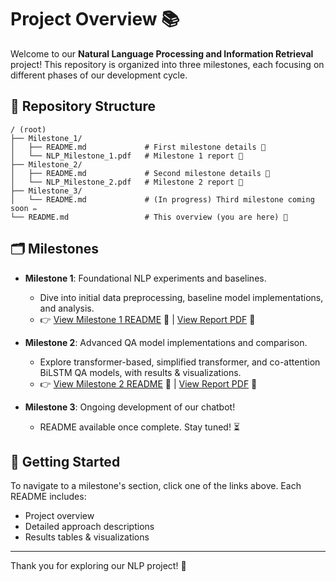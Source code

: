 # Project Overview 📚

Welcome to our **Natural Language Processing and Information Retrieval** project! This repository is organized into three milestones, each focusing on different phases of our development cycle.

## 📂 Repository Structure

```
/ (root)
├── Milestone_1/
│   ├── README.md             # First milestone details 📝
│   └── NLP_Milestone_1.pdf   # Milestone 1 report 📄
├── Milestone_2/
│   ├── README.md             # Second milestone details 🚀
│   └── NLP_Milestone_2.pdf   # Milestone 2 report 📄
├── Milestone_3/
│   └── README.md             # (In progress) Third milestone coming soon ✏️
└── README.md                 # This overview (you are here) 🌟
```

## 🗂️ Milestones

* **Milestone 1**: Foundational NLP experiments and baselines.

  * Dive into initial data preprocessing, baseline model implementations, and analysis.
  * 👉 [View Milestone 1 README](Milestone_1/README.md) 🔗  |  [View Report PDF](Milestone_1/NLP_Milestone_1.pdf) 📄

* **Milestone 2**: Advanced QA model implementations and comparison.

  * Explore transformer-based, simplified transformer, and co-attention BiLSTM QA models, with results & visualizations.
  * 👉 [View Milestone 2 README](Milestone_2/README.md) 🔗  |  [View Report PDF](Milestone_2/NLP_Milestone_2.pdf) 📄

* **Milestone 3**: Ongoing development of our chatbot!

  * README available once complete. Stay tuned! ⏳

## 🚀 Getting Started

To navigate to a milestone's section, click one of the links above. Each README includes:

* Project overview
* Detailed approach descriptions
* Results tables & visualizations

---

Thank you for exploring our NLP project! 🎉
